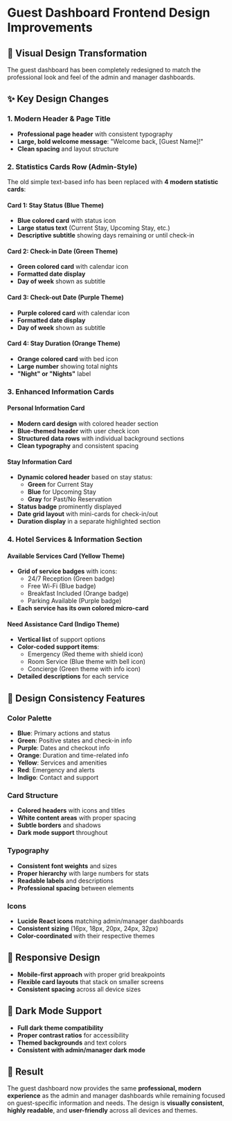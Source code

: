 # Guest Dashboard Frontend Design Improvements

## 🎨 **Visual Design Transformation**

The guest dashboard has been completely redesigned to match the professional look and feel of the admin and manager dashboards.

## ✨ **Key Design Changes**

### **1. Modern Header & Page Title**
- **Professional page header** with consistent typography
- **Large, bold welcome message**: "Welcome back, [Guest Name]!"
- **Clean spacing** and layout structure

### **2. Statistics Cards Row (Admin-Style)**
The old simple text-based info has been replaced with **4 modern statistic cards**:

#### **Card 1: Stay Status** (Blue Theme)
- **Blue colored card** with status icon
- **Large status text** (Current Stay, Upcoming Stay, etc.)
- **Descriptive subtitle** showing days remaining or until check-in

#### **Card 2: Check-in Date** (Green Theme)
- **Green colored card** with calendar icon
- **Formatted date display**
- **Day of week** shown as subtitle

#### **Card 3: Check-out Date** (Purple Theme)
- **Purple colored card** with calendar icon
- **Formatted date display**
- **Day of week** shown as subtitle

#### **Card 4: Stay Duration** (Orange Theme)
- **Orange colored card** with bed icon
- **Large number** showing total nights
- **"Night" or "Nights"** label

### **3. Enhanced Information Cards**

#### **Personal Information Card**
- **Modern card design** with colored header section
- **Blue-themed header** with user check icon
- **Structured data rows** with individual background sections
- **Clean typography** and consistent spacing

#### **Stay Information Card**
- **Dynamic colored header** based on stay status:
  - **Green** for Current Stay
  - **Blue** for Upcoming Stay
  - **Gray** for Past/No Reservation
- **Status badge** prominently displayed
- **Date grid layout** with mini-cards for check-in/out
- **Duration display** in a separate highlighted section

### **4. Hotel Services & Information Section**

#### **Available Services Card** (Yellow Theme)
- **Grid of service badges** with icons:
  - 24/7 Reception (Green badge)
  - Free Wi-Fi (Blue badge)
  - Breakfast Included (Orange badge)
  - Parking Available (Purple badge)
- **Each service has its own colored micro-card**

#### **Need Assistance Card** (Indigo Theme)
- **Vertical list** of support options
- **Color-coded support items**:
  - Emergency (Red theme with shield icon)
  - Room Service (Blue theme with bell icon)
  - Concierge (Green theme with info icon)
- **Detailed descriptions** for each service

## 🎯 **Design Consistency Features**

### **Color Palette**
- **Blue**: Primary actions and status
- **Green**: Positive states and check-in info
- **Purple**: Dates and checkout info
- **Orange**: Duration and time-related info
- **Yellow**: Services and amenities
- **Red**: Emergency and alerts
- **Indigo**: Contact and support

### **Card Structure**
- **Colored headers** with icons and titles
- **White content areas** with proper spacing
- **Subtle borders** and shadows
- **Dark mode support** throughout

### **Typography**
- **Consistent font weights** and sizes
- **Proper hierarchy** with large numbers for stats
- **Readable labels** and descriptions
- **Professional spacing** between elements

### **Icons**
- **Lucide React icons** matching admin/manager dashboards
- **Consistent sizing** (16px, 18px, 20px, 24px, 32px)
- **Color-coordinated** with their respective themes

## 📱 **Responsive Design**
- **Mobile-first approach** with proper grid breakpoints
- **Flexible card layouts** that stack on smaller screens
- **Consistent spacing** across all device sizes

## 🌙 **Dark Mode Support**
- **Full dark theme compatibility**
- **Proper contrast ratios** for accessibility
- **Themed backgrounds** and text colors
- **Consistent with admin/manager dark mode**

## 🚀 **Result**
The guest dashboard now provides the same **professional, modern experience** as the admin and manager dashboards while remaining focused on guest-specific information and needs. The design is **visually consistent**, **highly readable**, and **user-friendly** across all devices and themes.